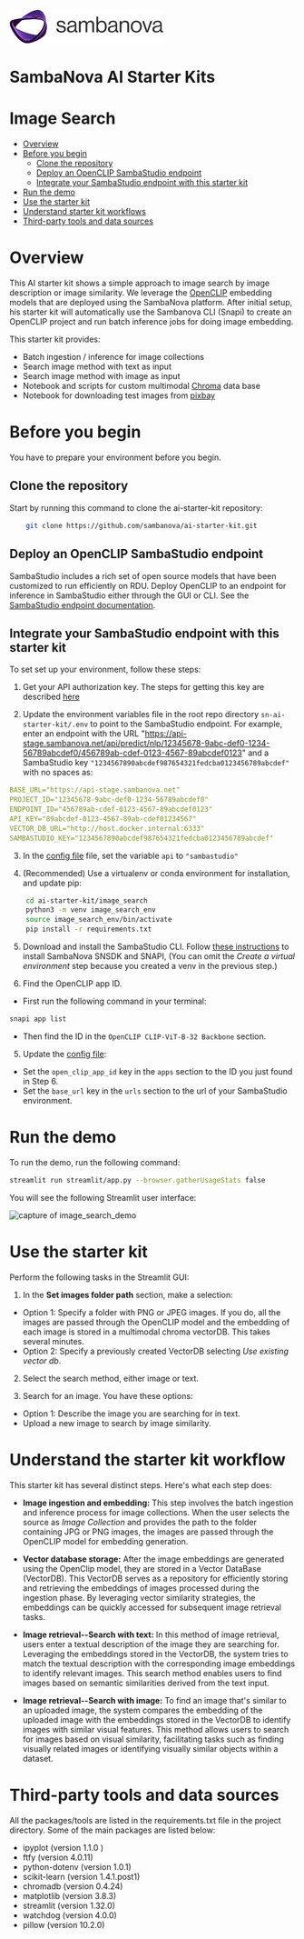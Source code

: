 <a href="https://sambanova.ai/">
<picture>
  <source media="(prefers-color-scheme: dark)" srcset="../images/SambaNova-light-logo-1.png" height="60">
  <img alt="SambaNova logo" src="../images/SambaNova-dark-logo-1.png" height="60">
</picture>
</a>

SambaNova AI Starter Kits
====================
# Image Search
<!-- TOC -->
- [Overview](#overview)
- [Before you begin](#before-you-begin)
    - [Clone the repository](#clone-the-repository)
    - [Deploy an OpenCLIP SambaStudio endpoint](#deploy-an-openclip-sambastudio-endpoint)
    - [Integrate your SambaStudio endpoint with this starter kit](#integrate-your-sambastudio-endpoint-with-this-starter-kit)
- [Run the demo](#run-the-demo)
- [Use the starter kit](#use-the-starter-kit)
- [Understand starter kit workflows](#understand-the-starter-kit-workflow)
- [Third-party tools and data sources](#third-party-tools-and-data-sources)

<!-- /TOC -->


# Overview 

This AI starter kit shows a simple approach to image search by image description or image similarity. We leverage the [OpenCLIP](https://github.com/mlfoundations/open_clip) embedding models that are deployed using the SambaNova platform. After initial setup, his starter kit will automatically use the Sambanova CLI (Snapi) to create an OpenCLIP project and run batch inference jobs for doing image embedding.

This starter kit provides:

- Batch ingestion / inference for image collections
- Search image method with text as input
- Search image method with image as input
- Notebook and scripts for custom multimodal [Chroma](https://docs.trychroma.com/multi-modal) data base
- Notebook for downloading test images from [pixbay](https://pixabay.com/)  

# Before you begin

You have to prepare your environment before you begin. 

## Clone the repository

Start by running this command to clone the ai-starter-kit repository: 

```bash
    git clone https://github.com/sambanova/ai-starter-kit.git
```

## Deploy an OpenCLIP SambaStudio endpoint

SambaStudio includes a rich set of open source models that have been customized to run efficiently on RDU. Deploy OpenCLIP to an endpoint for inference in SambaStudio either through the GUI or CLI. See the [SambaStudio endpoint documentation](https://docs.sambanova.ai/sambastudio/latest/endpoints.html). 


## Integrate your SambaStudio endpoint with this starter kit

To set set up your environment, follow these steps: 

1. Get your API authorization key. The steps for getting this key are described [here](https://docs.sambanova.ai/sambastudio/latest/cli-setup.html#_acquire_the_api_key)

2. Update the environment variables file in the root repo directory `sn-ai-starter-kit/.env` to point to the SambaStudio endpoint. For example, enter an endpoint with the URL "https://api-stage.sambanova.net/api/predict/nlp/12345678-9abc-def0-1234-56789abcdef0/456789ab-cdef-0123-4567-89abcdef0123" and a SambaStudio key `"1234567890abcdef987654321fedcba0123456789abcdef"` with no spaces as:

```yaml
BASE_URL="https://api-stage.sambanova.net"
PROJECT_ID="12345678-9abc-def0-1234-56789abcdef0"
ENDPOINT_ID="456789ab-cdef-0123-4567-89abcdef0123"
API_KEY="89abcdef-0123-4567-89ab-cdef01234567"
VECTOR_DB_URL="http://host.docker.internal:6333"
SAMBASTUDIO_KEY="1234567890abcdef987654321fedcba0123456789abcdef"
```
3. In the [config file](./config.yaml) file, set the variable `api` to `"sambastudio"`    

4. (Recommended) Use a virtualenv or conda environment for installation, and update pip:
```bash
    cd ai-starter-kit/image_search
    python3 -m venv image_search_env
    source image_search_env/bin/activate
    pip install -r requirements.txt
```

5. Download and install the SambaStudio CLI. Follow [these instructions](https://docs.sambanova.ai/sambastudio/latest/cli-setup.html) to install SambaNova SNSDK and SNAPI, (You can omit the *Create a virtual environment* step because you created a venv in the previous step.)

6. Find the OpenCLIP app ID. 
* First run the following command in your terminal:  
```bash
snapi app list 
```
* Then find the ID in the ```OpenCLIP CLIP-ViT-B-32 Backbone``` section.

5. Update the  [config file](./config.yaml):
* Set the `open_clip_app_id` key in the `apps` section to the ID you just found in Step 6. 
* Set the `base_url` key in the `urls` section to the url of your SambaStudio environment.


# Run the demo

To run the demo, run the following command:

```bash
streamlit run streamlit/app.py --browser.gatherUsageStats false  
```

You will see the following Streamlit user interface:

![capture of image_search_demo](./docs/image_search.png)


# Use the starter kit 

Perform the following tasks in the Streamlit GUI:

1. In the **Set images folder path** section, make a selection: 
* Option 1: Specify a folder with PNG or JPEG images. If you do, all the images are passed through the OpenCLIP model and the embedding of each image is stored in a multimodal chroma vectorDB. This takes several minutes.
* Option 2: Specify a previously created VectorDB selecting *Use existing vector db*.

2. Select the search method, either image or text.

3. Search for an image. You have these options: 
* Option 1: Describe the image you are searching for in text.
* Upload a new image to search by image similarity.

# Understand the starter kit workflow

This starter kit has several distinct steps. Here's what each step does: 

* **Image ingestion and embedding:** This step involves the batch ingestion and inference process for image collections. When the user selects the source as *Image Collection* and provides the path to the folder containing JPG or PNG images, the images are passed through the OpenCLIP model for embedding generation.

* **Vector database storage:** After the image embeddings are generated using the OpenClip model, they are stored in a Vector DataBase (VectorDB). This VectorDB serves as a repository for efficiently storing and retrieving the embeddings of images processed during the ingestion phase. By leveraging vector similarity strategies, the embeddings can be quickly accessed for subsequent image retrieval tasks.

* **Image retrieval--Search with text:** In this method of image retrieval, users enter a textual description of the image they are searching for. Leveraging the embeddings stored in the VectorDB, the system tries to match the textual description with the corresponding image embeddings to identify relevant images. This search method enables users to find images based on semantic similarities derived from the text input.

* **Image retrieval--Search with image:** To find an image that's similar to an uploaded image, the system compares the embedding of the uploaded image with the embeddings stored in the VectorDB to identify images with similar visual features. This method allows users to search for images based on visual similarity, facilitating tasks such as finding visually related images or identifying visually similar objects within a dataset.

# Third-party tools and data sources

All the packages/tools are listed in the requirements.txt file in the project directory. Some of the main packages are listed below:

- ipyplot (version 1.1.0 )
- ftfy (version  4.0.11)
- python-dotenv (version 1.0.1)
- scikit-learn (version 1.4.1.post1)
- chromadb (version 0.4.24)
- matplotlib (version 3.8.3)
- streamlit (version 1.32.0)
- watchdog (version 4.0.0)
- pillow (version 10.2.0)
